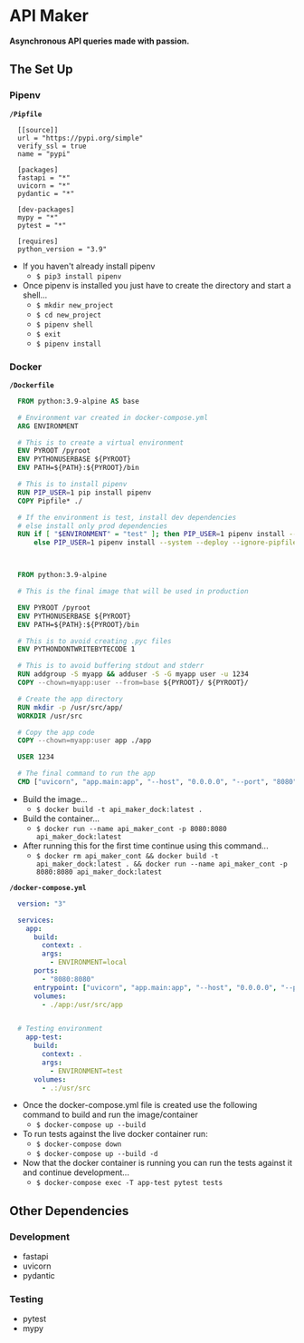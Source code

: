 # API Maker

**Asynchronous API queries made with passion.**


## The Set Up

### Pipenv
  **`/Pipfile`**
  ```Pipfile
    [[source]]
    url = "https://pypi.org/simple"
    verify_ssl = true
    name = "pypi"

    [packages]
    fastapi = "*"
    uvicorn = "*"
    pydantic = "*"

    [dev-packages]
    mypy = "*"
    pytest = "*"

    [requires]
    python_version = "3.9"
  ```

  - If you haven't already install pipenv
    - `$ pip3 install pipenv`
  - Once pipenv is installed you just have to create the directory and start a shell...
    - `$ mkdir new_project`
    - `$ cd new_project`
    - `$ pipenv shell`
    - `$ exit`
    - `$ pipenv install`


### Docker
  **`/Dockerfile`**
  ```Dockerfile
    FROM python:3.9-alpine AS base

    # Environment var created in docker-compose.yml
    ARG ENVIRONMENT

    # This is to create a virtual environment
    ENV PYROOT /pyroot
    ENV PYTHONUSERBASE ${PYROOT}
    ENV PATH=${PATH}:${PYROOT}/bin

    # This is to install pipenv
    RUN PIP_USER=1 pip install pipenv
    COPY Pipfile* ./

    # If the environment is test, install dev dependencies
    # else install only prod dependencies
    RUN if [ "$ENVIRONMENT" = "test" ]; then PIP_USER=1 pipenv install --system --deploy --ignore-pipfile --dev; \
        else PIP_USER=1 pipenv install --system --deploy --ignore-pipfile; fi



    FROM python:3.9-alpine

    # This is the final image that will be used in production

    ENV PYROOT /pyroot
    ENV PYTHONUSERBASE ${PYROOT}
    ENV PATH=${PATH}:${PYROOT}/bin

    # This is to avoid creating .pyc files
    ENV PYTHONDONTWRITEBYTECODE 1

    # This is to avoid buffering stdout and stderr
    RUN addgroup -S myapp && adduser -S -G myapp user -u 1234
    COPY --chown=myapp:user --from=base ${PYROOT}/ ${PYROOT}/

    # Create the app directory
    RUN mkdir -p /usr/src/app/
    WORKDIR /usr/src

    # Copy the app code
    COPY --chown=myapp:user app ./app

    USER 1234

    # The final command to run the app
    CMD ["uvicorn", "app.main:app", "--host", "0.0.0.0", "--port", "8080"]
  ```

  - Build the image...
    - `$ docker build -t api_maker_dock:latest .`
  - Build the container...
    - `$ docker run --name api_maker_cont -p 8080:8080 api_maker_dock:latest`
  - After running this for the first time continue using this command...
    - `$ docker rm api_maker_cont && docker build -t api_maker_dock:latest . && docker run --name api_maker_cont -p 8080:8080 api_maker_dock:latest`


  **`/docker-compose.yml`**
  ```yaml
    version: "3"

    services:
      app:
        build:
          context: .
          args:
            - ENVIRONMENT=local
        ports:
          - "8080:8080"
        entrypoint: ["uvicorn", "app.main:app", "--host", "0.0.0.0", "--port", "8080", "--reload"]
        volumes:
          - ./app:/usr/src/app


    # Testing environment
      app-test:
        build:
          context: .
          args:
            - ENVIRONMENT=test
        volumes:
          - .:/usr/src    
  ```
  - Once the docker-compose.yml file is created use the following command to build and run the image/container
    - `$ docker-compose up --build`
  - To run tests against the live docker container run:
    - `$ docker-compose down`
    - `$ docker-compose up --build -d`
  - Now that the docker container is running you can run the tests against it and continue development...
    - `$ docker-compose exec -T app-test pytest tests`


## Other Dependencies

### Development
  - fastapi
  - uvicorn
  - pydantic
### Testing
  - pytest
  - mypy

